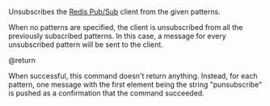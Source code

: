 Unsubscribes the [Redis Pub/Sub](/docs/manual/pubsub) client from the given patterns.

When no patterns are specified, the client is unsubscribed from all the previously subscribed patterns.
In this case, a message for every unsubscribed pattern will be sent to the client.

@return

When successful, this command doesn't return anything.
Instead, for each pattern, one message with the first element being the string "punsubscribe" is pushed as a confirmation that the command succeeded.
